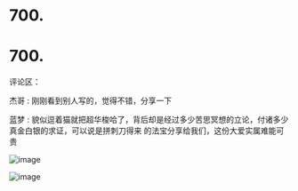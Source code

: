 # 700.

# 700.

评论区：

杰哥 : 刚刚看到别人写的，觉得不错，分享一下

蓝梦 : 貌似逗着猫就把超华梭哈了，背后却是经过多少苦思冥想的立论，付诸多少真金白银的求证，可以说是拼刺刀得来 的法宝分享给我们，这份大爱实属难能可贵

![image](img/Image_223.png)

![image](img/Image_224.png)